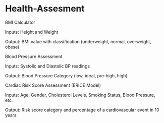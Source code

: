 # Health-Assesment

BMI Calculator

Inputs: Height and Weight 

Output: BMI value with classification (underweight, normal, overweight, obese)


Blood Pressure Assessment

Inputs: Systolic and Diastolic BP readings

Output: Blood Pressure Category (low, ideal, pre-high, high)


Cardiac Risk Score Assessment (ERICE Model)

Inputs: Age, Gender, Cholesterol Levels, Smoking Status, Blood Pressure, etc.

Output: Risk score category and percentage of a cardiovascular event in 10 years 
